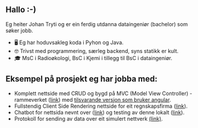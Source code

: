 ## Hallo :-)

Eg heiter Johan Tryti og er ein ferdig utdanna dataingeniør (bachelor) som søker jobb. 

- 🖥️ Eg har hoduvsakleg koda i Pyhon og Java.
- 🤓 Trivst med programmering, særleg backend, syns statikk er kult.
- 🎓 MsC i Radioøkologi, BsC i Kjemi i tillegg til BsC i dataingeniør.

## Eksempel på prosjekt eg har jobba med:

- Komplett nettside med CRUD og bygd på MVC (Model View Controller) - rammeverket ([link](https://github.com/N4h0/Forum)) med [tilsvarande versjon som bruker angular](https://github.com/PetterHalsne/ForumAngularVersion).
- Fullstendig Client Side Rendering nettside for eit regnskapsfirma ([link](https://github.com/N4h0/Bachelor_Hosting)).
- Chatbot for nettsida nevnt over ([link](https://github.com/N4h0/ChatServer)) og testing av denne lokalt ([link](https://github.com/N4h0/Bachelor-AI-github)).
- Protokoll for sending av data over eit simulert nettverk [(link)](https://github.com/Miskiyu/Portfolio-2-DATA2410-DRTP). 

<!--
**N4h0/N4h0** is a ✨ _special_ ✨ repository because its `README.md` (this file) appears on your GitHub profile.

Here are some ideas to get you started:

- 🔭 I’m currently working on ...
- 🌱 I’m currently learning ...
- 👯 I’m looking to collaborate on ...
- 🤔 I’m looking for help with ...
- 💬 Ask me about ...
- 📫 How to reach me: ...
- 😄 Pronouns: ...
- ⚡ Fun fact: ...
-->

